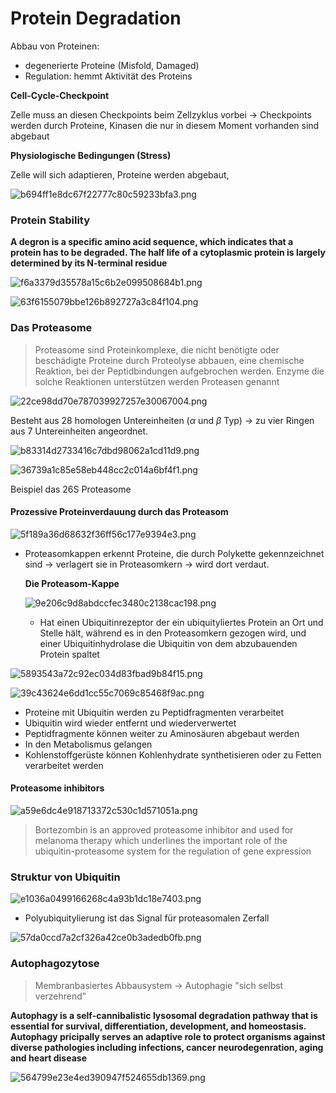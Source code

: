 # Protein Degradation

Abbau von Proteinen:

+ degenerierte Proteine (Misfold, Damaged)
+ Regulation: hemmt Aktivität des Proteins

**Cell-Cycle-Checkpoint**

Zelle muss an diesen Checkpoints beim Zellzyklus vorbei → Checkpoints werden durch Proteine, Kinasen die nur in diesem Moment vorhanden sind abgebaut

**Physiologische Bedingungen (Stress)**

Zelle will sich adaptieren, Proteine werden abgebaut, 

![b694ff1e8dc67f22777c80c59233bfa3.png](./b694ff1e8dc67f22777c80c59233bfa3.png)

### Protein Stability

**A degron is a specific amino acid sequence, which indicates that a protein has to be degraded. The half life of a cytoplasmic protein is largely determined by its N-terminal residue**

![f6a3379d35578a15c6b2e099508684b1.png](./f6a3379d35578a15c6b2e099508684b1.png)

![63f6155079bbe126b892727a3c84f104.png](./63f6155079bbe126b892727a3c84f104.png)

### Das Proteasome

> Proteasome sind Proteinkomplexe, die nicht benötigte oder beschädigte Proteine durch Proteolyse abbauen, eine chemische Reaktion, bei der Peptidbindungen aufgebrochen werden. Enzyme die solche Reaktionen unterstützen werden Proteasen genannt

![22ce98dd70e787039927257e30067004.png](./22ce98dd70e787039927257e30067004.png)

Besteht aus 28 homologen Untereinheiten ($\alpha$ und $\beta$ Typ) → zu vier Ringen aus 7 Untereinheiten angeordnet.


![b83314d2733416c7dbd98062a1cd11d9.png](./b83314d2733416c7dbd98062a1cd11d9.png)


![36739a1c85e58eb448cc2c014a6bf4f1.png](./36739a1c85e58eb448cc2c014a6bf4f1.png)


Beispiel das 26S Proteasome

#### Prozessive Proteinverdauung durch das Proteasom

![5f189a36d68632f36ff56c177e9394e3.png](./5f189a36d68632f36ff56c177e9394e3.png)

+ Proteasomkappen erkennt Proteine, die durch Polykette gekennzeichnet sind → verlagert sie in Proteasomkern → wird dort verdaut.

  **Die Proteasom-Kappe**

  ![9e206c9d8abdccfec3480c2138cac198.png](./9e206c9d8abdccfec3480c2138cac198.png)


  + Hat einen Ubiquitinrezeptor der ein ubiquityliertes Protein an Ort und Stelle hält, während es in den Proteasomkern gezogen wird, und einer Ubiquitinhydrolase die Ubiquitin von dem abzubauenden Protein spaltet
 
![5893543a72c92ec034d83fbad9b84f15.png](./5893543a72c92ec034d83fbad9b84f15.png)


![39c43624e6dd1cc55c7069c85468f9ac.png](./39c43624e6dd1cc55c7069c85468f9ac.png)

+ Proteine mit Ubiquitin werden zu Peptidfragmenten verarbeitet
+ Ubiquitin wird wieder entfernt und wiederverwertet
+ Peptidfragmente können weiter zu Aminosäuren abgebaut werden
+ In den Metabolismus gelangen
+ Kohlenstoffgerüste können Kohlenhydrate synthetisieren oder zu Fetten verarbeitet werden

#### Proteasome inhibitors

![a59e6dc4e918713372c530c1d571051a.png](./a59e6dc4e918713372c530c1d571051a.png)

> Bortezombin is an approved proteasome inhibitor and used for melanoma therapy which underlines the important role of the ubiquitin-proteasome system for the regulation of gene expression


### Struktur von Ubiquitin

![e1036a0499166268c4a93b1dc18e7403.png](./e1036a0499166268c4a93b1dc18e7403.png)

+ Polyubiquitylierung ist das Signal für proteasomalen Zerfall

![57da0ccd7a2cf326a42ce0b3adedb0fb.png](./57da0ccd7a2cf326a42ce0b3adedb0fb.png)

### Autophagozytose

> Membranbasiertes Abbausystem -> Autophagie "sich selbst verzehrend"


**Autophagy is a self-cannibalistic lysosomal degradation pathway that is essential for survival, differentiation, development, and homeostasis. Autophagy pricipally serves an adaptive role to protect organisms against diverse pathologies including infections, cancer neurodegenration, aging and heart disease**

![564799e23e4ed390947f524655db1369.png](./564799e23e4ed390947f524655db1369.png)
